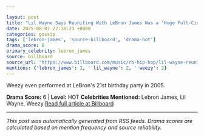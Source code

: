 ```yaml
---

layout: post
title: "Lil Wayne Says Reuniting With LeBron James Was a ‘Huge Full-Circle Moment’ After Meeting NBA Legend as Teen"
date: 2025-08-07 22:18:23 +0000
categories: gossip
tags: ['lebron-james', 'source-billboard', 'drama-hot']
drama_score: 6
primary_celebrity: lebron_james
source: billboard
source_url: "https://www.billboard.com/music/rb-hip-hop/lil-wayne-reunion-lebron-james-1236038950/"
mentions: {'lebron_james': 2, ''lil_wayne': 2, ''weezy': 2}
---
```


Weezy even performed at LeBron's 21st birthday party in 2005.

**Drama Score:** 6 | **Level:** HOT **Celebrities Mentioned:** Lebron James, Lil Wayne, Weezy [Read full article at Billboard](https://www.billboard.com/music/rb-hip-hop/lil-wayne-reunion-lebron-james-1236038950/)

---

*This post was automatically generated from RSS feeds. Drama scores are calculated based on mention frequency and source reliability.*